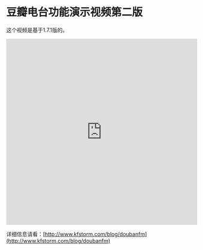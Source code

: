 # 豆瓣电台功能演示视频第二版

这个视频是基于1.7.1版的。

<iframe height=498 width=510 src="http://player.youku.com/embed/XMzQ0MDczMjQ4" frameborder=0 "allowfullscreen"></iframe>

详细信息请看：[http://www.kfstorm.com/blog/doubanfm](http://www.kfstorm.com/blog/doubanfm)
